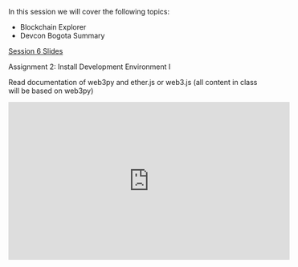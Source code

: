 In this session we will cover the following topics:

- Blockchain Explorer 
- Devcon Bogota Summary

[Session 6 Slides](https://docs.google.com/presentation/d/1kcx-zf888b-30_rR9U2JDe1zzm5z1G4Z9e7AH5TtnsQ/edit#slide=id.p1)

Assignment 2: Install Development Environment I 

Read documentation of web3py and ether.js or web3.js (all content in class will be based on web3py)

<iframe width="560" height="315" src="https://www.youtube.com/embed/Fbv_dv4i8lg" title="YouTube video player" frameborder="0" allow="accelerometer; autoplay; clipboard-write; encrypted-media; gyroscope; picture-in-picture; web-share" allowfullscreen></iframe>